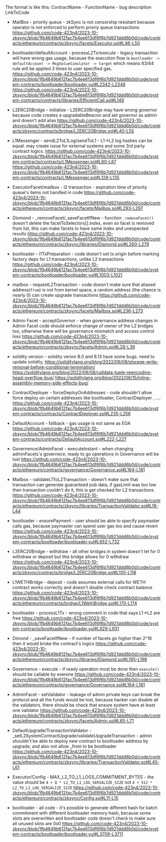 The format is like this:
ContractName - FunctionName - bug description
LinkToCode

* MailBox - priority queue - zkSync is not censorship resistant because operator is not enforced to perform prioriy queue transactions
https://github.com/code-423n4/2023-10-zksync/blob/1fb4649b612fac7b4ee613df6f6b7d921ddd6b0d/code/contracts/ethereum/contracts/zksync/facets/Executor.sol#L46-L50

* bootloader/defaultAccount - processL2Tx/execute - legacy transaction will have wrong gas usage, because the execution flow is `bootloader -> defaultAccount -> MsgValueSimulator -> target` which means 63/64 rule will be applied 3 times to user specified gas.
https://github.com/code-423n4/2023-10-zksync/blob/1fb4649b612fac7b4ee613df6f6b7d921ddd6b0d/code/system-contracts/bootloader/bootloader.yul#L2342-L2348
https://github.com/code-423n4/2023-10-zksync/blob/1fb4649b612fac7b4ee613df6f6b7d921ddd6b0d/code/system-contracts/contracts/libraries/EfficientCall.sol#L149

* L2ERC20Bridge - initialize - L2ERC20Bridge may have wrong governor because code creates a upgradableBeacon and set governor as admin and doesn't add alias
https://github.com/code-423n4/2023-10-zksync/blob/1fb4649b612fac7b4ee613df6f6b7d921ddd6b0d/code/contracts/zksync/contracts/bridge/L2ERC20Bridge.sol#L40-L55

* L1Messenger - sendL2ToL1Log/sendToL1 - L1->L2 log hashes can be equal. may create issue for external systems and some 3rd party contract logics.
https://github.com/code-423n4/2023-10-zksync/blob/1fb4649b612fac7b4ee613df6f6b7d921ddd6b0d/code/system-contracts/contracts/L1Messenger.sol#L80-L87
https://github.com/code-423n4/2023-10-zksync/blob/1fb4649b612fac7b4ee613df6f6b7d921ddd6b0d/code/system-contracts/contracts/L1Messenger.sol#L128-L135

* ExecutorFacet/mailbox - l2 transaction - expiration time of priority queue's items not handled in code
https://github.com/code-423n4/2023-10-zksync/blob/1fb4649b612fac7b4ee613df6f6b7d921ddd6b0d/code/contracts/ethereum/contracts/zksync/facets/Mailbox.sol#L293-L297

* Diomond - _removeFacet/_saveFacetIfNew - function `_removeFacet()` doesn't delete the facetToSelectors[].index, even so facet is removed from list, this can make facets to have same index and unexpected results
https://github.com/code-423n4/2023-10-zksync/blob/1fb4649b612fac7b4ee613df6f6b7d921ddd6b0d/code/contracts/ethereum/contracts/zksync/libraries/Diamond.sol#L260-L279

* bootloader - l1TxPreparation  - code doesn't set tx.origin before marking factory deps for L1 transactions, unlike L2 transactions 
https://github.com/code-423n4/2023-10-zksync/blob/1fb4649b612fac7b4ee613df6f6b7d921ddd6b0d/code/system-contracts/bootloader/bootloader.yul#L1003-L1021

* mailbox - requestL2Transaction - code doesn't make sure that aliased address(`from`) is not from kernel space, a random address (the chance is nearly 0) can create upgrade transactions
https://github.com/code-423n4/2023-10-zksync/blob/1fb4649b612fac7b4ee613df6f6b7d921ddd6b0d/code/contracts/ethereum/contracts/zksync/facets/Mailbox.sol#L236-L273

* Admin Facet - acceptGovernor - when governance address changes in Admin Facet code should enforce change of owner of the L2 bridges too, otherwise there will be governance mismatch and access control loss
https://github.com/code-423n4/2023-10-zksync/blob/1fb4649b612fac7b4ee613df6f6b7d921ddd6b0d/code/contracts/ethereum/contracts/zksync/facets/Admin.sol#L28-L39

* solidity version - solidity verion 8.0 and 8.13 have some bugs. need to update solidity, https://soliditylang.org/blog/2022/09/08/storage-write-removal-before-conditional-termination/
https://soliditylang.org/blog/2022/08/08/calldata-tuple-reencoding-head-overflow-bug/
https://soliditylang.org/blog/2022/06/15/inline-assembly-memory-side-effects-bug/

* ContractDeployer - forceDeployOnAddresses - code shouldn't allow force deploy on certain addresses like bootloader, ContractDeployer , ....
https://github.com/code-423n4/2023-10-zksync/blob/1fb4649b612fac7b4ee613df6f6b7d921ddd6b0d/code/system-contracts/contracts/ContractDeployer.sol#L235-L256

* DefaultAccount - fallback - gas usage is not same as EOA
https://github.com/code-423n4/2023-10-zksync/blob/1fb4649b612fac7b4ee613df6f6b7d921ddd6b0d/code/system-contracts/contracts/DefaultAccount.sol#L222-L227

* Governence/AdminFacet - executeInstant - when changing adminFacets's governece, ready to go operations in Governance will be lost
https://github.com/code-423n4/2023-10-zksync/blob/1fb4649b612fac7b4ee613df6f6b7d921ddd6b0d/code/contracts/ethereum/contracts/governance/Governance.sol#L164-L181

* Mailbox - validateL1ToL2Transaction - doesn't make sure that transaction can generate guaranteed pub data, if gasLimit was too low then transaction couldn't do it, this is get checked for L2 transactions
https://github.com/code-423n4/2023-10-zksync/blob/1fb4649b612fac7b4ee613df6f6b7d921ddd6b0d/code/contracts/ethereum/contracts/zksync/libraries/TransactionValidator.sol#L18-L44

* bootloader - ensurePayment - user should be able to specify paymaster calls gas, because paymaster can spend user gas too and cause revert
https://github.com/code-423n4/2023-10-zksync/blob/1fb4649b612fac7b4ee613df6f6b7d921ddd6b0d/code/system-contracts/bootloader/bootloader.yul#L652-L732

* L2ERC20Bridge - withdraw - all other bridges in system doesn't let for 0 withdraw or deposit but this bridge allows for 0 withdraw
https://github.com/code-423n4/2023-10-zksync/blob/1fb4649b612fac7b4ee613df6f6b7d921ddd6b0d/code/contracts/zksync/contracts/bridge/L2ERC20Bridge.sol#L105-L118

* L1WETHBridge - deposit - code assumes external calls for WETH contract works correctly and doesn't double check contract balance
https://github.com/code-423n4/2023-10-zksync/blob/1fb4649b612fac7b4ee613df6f6b7d921ddd6b0d/code/contracts/ethereum/contracts/bridge/L1WethBridge.sol#L170-L174

* bootloader - processL1Tx - wrong comment in code that says L1->L2 are free
https://github.com/code-423n4/2023-10-zksync/blob/1fb4649b612fac7b4ee613df6f6b7d921ddd6b0d/code/system-contracts/bootloader/bootloader.yul#L929-L931

* Dimond - _saveFacetIfNew - if number of facets go higher than 2^16 then it would broke the contract's logics
https://github.com/code-423n4/2023-10-zksync/blob/1fb4649b612fac7b4ee613df6f6b7d921ddd6b0d/code/contracts/ethereum/contracts/zksync/libraries/Diamond.sol#L195-L198

* Governence - execute - if ready operation most be done then `execute()` should be callable by everone
https://github.com/code-423n4/2023-10-zksync/blob/1fb4649b612fac7b4ee613df6f6b7d921ddd6b0d/code/contracts/ethereum/contracts/governance/Governance.sol#L164-L181

* AdminFacet - setValidator - leakage of admin private keys can break the protocol and all the funds would be lost, because hacker can disable all the validators. there should be check that ensure system have at least one validator
https://github.com/code-423n4/2023-10-zksync/blob/1fb4649b612fac7b4ee613df6f6b7d921ddd6b0d/code/contracts/ethereum/contracts/zksync/facets/Admin.sol#L65-L71

* DefaultUpgrade/TransactionValidator - _setL2SystemContractUpgrade/validateUpgradeTransaction - admin shouldn't be able to deploy new contract to bootloader address by upgrade, and also not allow _from to be bootloader
https://github.com/code-423n4/2023-10-zksync/blob/1fb4649b612fac7b4ee613df6f6b7d921ddd6b0d/code/contracts/ethereum/contracts/zksync/libraries/TransactionValidator.sol#L45-L61

* Executor/Config - MAX_L2_TO_L1_LOGS_COMMITMENT_BYTES - the value should be `4 + 8 * L2_TO_L1_LOG_SERIALIZE_SIZE` not `4 + 512 * L2_TO_L1_LOG_SERIALIZE_SIZE`
https://github.com/code-423n4/2023-10-zksync/blob/1fb4649b612fac7b4ee613df6f6b7d921ddd6b0d/code/contracts/ethereum/contracts/zksync/Config.sol#L11-L15

* bootloader - all code - it's possible to generate different hash for batch commitment with different bootloader memory hash, because some slots are overwritten and bootloader code doesn't check to make sure all unused slots are 0x0
https://github.com/code-423n4/2023-10-zksync/blob/1fb4649b612fac7b4ee613df6f6b7d921ddd6b0d/code/system-contracts/bootloader/bootloader.yul#L3709-L3711